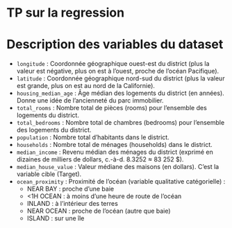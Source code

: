 # TP sur la regression 

# Description des variables du dataset

- `longitude` : Coordonnée géographique ouest-est du district (plus la valeur est négative, plus on est à l’ouest, proche de l’océan Pacifique).
- `latitude` : Coordonnée géographique nord-sud du district (plus la valeur est grande, plus on est au nord de la Californie).
- `housing_median_age` : Âge médian des logements du district (en années). Donne une idée de l’ancienneté du parc immobilier.
- `total_rooms` : Nombre total de pièces (rooms) pour l’ensemble des logements du district.
- `total_bedrooms` : Nombre total de chambres (bedrooms) pour l’ensemble des logements du district.
- `population` : Nombre total d’habitants dans le district.
- `households` : Nombre total de ménages (households) dans le district.
- `median_income` : Revenu médian des ménages du district (exprimé en dizaines de milliers de dollars, c.-à-d. 8.3252 ≈ 83 252 $).
- `median_house_value` : Valeur médiane des maisons (en dollars). C’est la variable cible (Target).
- `ocean_proximity` : Proximité de l’océan (variable qualitative catégorielle) :
    - NEAR BAY : proche d’une baie
    - <1H OCEAN : à moins d’une heure de route de l’océan
    - INLAND : à l’intérieur des terres
    - NEAR OCEAN : proche de l’océan (autre que baie)
    - ISLAND : sur une île

